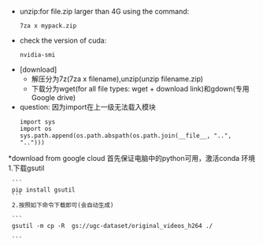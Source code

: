  * unzip:for file.zip larger than 4G using the command:
     ```
     7za x mypack.zip
     ```
  * check the version of cuda:
    ```
    nvidia-smi
    ```
  * [download]
     * 解压分为7z(7za x filename),unzip(unzip filename.zip)
     * 下载分为wget(for all file types: wget + download link)和gdown(专用Google drive)
  * question: 因为import在上一级无法载入模块
     ```
     import sys
     import os
     sys.path.append(os.path.abspath(os.path.join(__file__, "..", "..")))
     ```
  *download from google cloud
  首先保证电脑中的python可用，激活conda 环境
     1.下载gsutil
     
     ```
     pip install gsutil
     ```
     2.按照如下命令下载即可(会自动生成)
     
     ```
     gsutil -m cp -R  gs://ugc-dataset/original_videos_h264 ./

     ```




